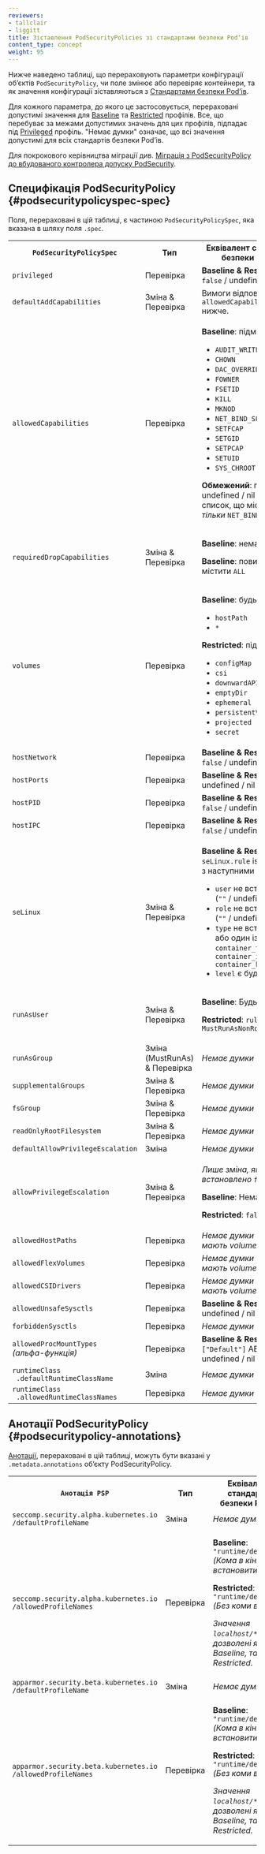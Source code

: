 ```yaml
---
reviewers:
- tallclair
- liggitt
title: Зіставлення PodSecurityPolicies зі стандартами безпеки Podʼів
content_type: concept
weight: 95
---
```


<!-- overview -->

Нижче наведено таблиці, що перераховують параметри конфігурації обʼєктів `PodSecurityPolicy`, чи поле змінює або перевіряє контейнери, та як значення конфігурації зіставляються з [Стандартами безпеки Podʼів](/docs/concepts/security/pod-security-standards/).

Для кожного параметра, до якого це застосовується, перераховані допустимі значення для [Baseline](/docs/concepts/security/pod-security-standards/#baseline) та [Restricted](/docs/concepts/security/pod-security-standards/#restricted) профілів. Все, що перебуває за межами допустимих значень для цих профілів, підпадає під [Privileged](/docs/concepts/security/pod-security-standards/#privileged) профіль. "Немає думки" означає, що всі значення допустимі для всіх стандартів безпеки Podʼів.

Для покрокового керівництва міграції див. [Міграція з PodSecurityPolicy до вбудованого контролера допуску PodSecurity](/docs/tasks/configure-pod-container/migrate-from-psp/).

<!-- body -->

## Специфікація PodSecurityPolicy {#podsecuritypolicyspec-spec}

Поля, перераховані в цій таблиці, є частиною `PodSecurityPolicySpec`, яка вказана
в шляху поля `.spec`.

<table class="no-word-break">
  <caption style="display:none">Зіставлення політики безпеки PodSecurityPolicySpec зі стандартами безпеки Podʼів</caption>
  <tbody>
    <tr>
      <th><code>PodSecurityPolicySpec</code></th>
      <th>Тип</th>
      <th>Еквівалент стандартів безпеки Podʼів</th>
    </tr>
    <tr>
      <td><code>privileged</code></td>
      <td>Перевірка</td>
      <td><b>Baseline & Restricted</b>: <code>false</code> / undefined / nil</td>
    </tr>
    <tr>
      <td><code>defaultAddCapabilities</code></td>
      <td>Зміна & Перевірка</td>
      <td>Вимоги відповідають <code>allowedCapabilities</code> нижче.</td>
    </tr>
    <tr>
      <td><code>allowedCapabilities</code></td>
      <td>Перевірка</td>
      <td>
        <p><b>Baseline</b>: підмножина</p>
        <ul>
          <li><code>AUDIT_WRITE</code></li>
          <li><code>CHOWN</code></li>
          <li><code>DAC_OVERRIDE</code></li>
          <li><code>FOWNER</code></li>
          <li><code>FSETID</code></li>
          <li><code>KILL</code></li>
          <li><code>MKNOD</code></li>
          <li><code>NET_BIND_SERVICE</code></li>
          <li><code>SETFCAP</code></li>
          <li><code>SETGID</code></li>
          <li><code>SETPCAP</code></li>
          <li><code>SETUID</code></li>
          <li><code>SYS_CHROOT</code></li>
        </ul>
        <p><b>Обмежений</b>: пустий / undefined / nil АБО список, що містить <i>тільки</i>
        <code>NET_BIND_SERVICE</code>
      </td>
    </tr>
    <tr>
      <td><code>requiredDropCapabilities</code></td>
      <td>Зміна & Перевірка</td>
      <td>
        <p><b>Baseline</b>: немає думки</p>
        <p><b>Baseline</b>: повинен містити <code>ALL</code></p>
      </td>
    </tr>
    <tr>
      <td><code>volumes</code></td>
      <td>Перевірка</td>
      <td>
        <p><b>Baseline</b>: будь-що крім</p>
        <ul>
          <li><code>hostPath</code></li>
          <li><code>*</code></li>
        </ul>
        <p><b>Restricted</b>: підмножина</p>
        <ul>
          <li><code>configMap</code></li>
          <li><code>csi</code></li>
          <li><code>downwardAPI</code></li>
          <li><code>emptyDir</code></li>
          <li><code>ephemeral</code></li>
          <li><code>persistentVolumeClaim</code></li>
          <li><code>projected</code></li>
          <li><code>secret</code></li>
        </ul>
      </td>
    </tr>
    <tr>
      <td><code>hostNetwork</code></td>
      <td>Перевірка</td>
      <td><b>Baseline & Restricted</b>: <code>false</code> / undefined / nil</td>
    </tr>
    <tr>
      <td><code>hostPorts</code></td>
      <td>Перевірка</td>
      <td><b>Baseline & Restricted</b>: undefined / nil / пустий</td>
    </tr>
    <tr>
      <td><code>hostPID</code></td>
      <td>Перевірка</td>
      <td><b>Baseline & Restricted</b>: <code>false</code> / undefined / nil</td>
    </tr>
    <tr>
      <td><code>hostIPC</code></td>
      <td>Перевірка</td>
      <td><b>Baseline & Restricted</b>: <code>false</code> / undefined / nil</td>
    </tr>
    <tr>
      <td><code>seLinux</code></td>
      <td>Зміна & Перевірка</td>
      <td>
        <p><b>Baseline & Restricted</b>:
        <code>seLinux.rule</code> is <code>MustRunAs</code>, з наступними <code>options</code></p>
        <ul>
          <li><code>user</code> не встановлено (<code>""</code> / undefined / nil)</li>
          <li><code>role</code> не встановлено (<code>""</code> / undefined / nil)</li>
          <li><code>type</code> не встановлено або один із: <code>container_t, container_init_t, container_kvm_t</code></li>
          <li><code>level</code> є будь-чим</li>
        </ul>
      </td>
    </tr>
    <tr>
      <td><code>runAsUser</code></td>
      <td>Зміна & Перевірка</td>
      <td>
        <p><b>Baseline</b>: Будь-що</p>
        <p><b>Restricted</b>: <code>rule</code> є <code>MustRunAsNonRoot</code></p>
      </td>
    </tr>
    <tr>
      <td><code>runAsGroup</code></td>
      <td>Зміна (MustRunAs) & Перевірка</td>
      <td>
        <i>Немає думки</i>
      </td>
    </tr>
    <tr>
      <td><code>supplementalGroups</code></td>
      <td>Зміна & Перевірка</td>
      <td>
        <i>Немає думки</i>
      </td>
    </tr>
    <tr>
      <td><code>fsGroup</code></td>
      <td>Зміна & Перевірка</td>
      <td>
        <i>Немає думки</i>
      </td>
    </tr>
    <tr>
      <td><code>readOnlyRootFilesystem</code></td>
      <td>Зміна & Перевірка</td>
      <td>
        <i>Немає думки</i>
      </td>
    </tr>
    <tr>
      <td><code>defaultAllowPrivilegeEscalation</code></td>
      <td>Зміна</td>
      <td>
        <i>Немає думки</i>
      </td>
    </tr>
    <tr>
      <td><code>allowPrivilegeEscalation</code></td>
      <td>Зміна & Перевірка</td>
      <td>
        <p><i>Лише зміна, якщо встановлено <code>false</code></i></p>
        <p><b>Baseline</b>: Немає думки</p>
        <p><b>Restricted</b>: <code>false</code></p>
      </td>
    </tr>
    <tr>
      <td><code>allowedHostPaths</code></td>
      <td>Перевірка</td>
      <td><i>Немає думки (пріоритет мають volumes)</i></td>
    </tr>
    <tr>
      <td><code>allowedFlexVolumes</code></td>
      <td>Перевірка</td>
      <td><i>Немає думки (пріоритет мають volumes)</i></td>
    </tr>
    <tr>
      <td><code>allowedCSIDrivers</code></td>
      <td>Перевірка</td>
      <td><i>Немає думки (пріоритет мають volumes)</i></td>
    </tr>
    <tr>
      <td><code>allowedUnsafeSysctls</code></td>
      <td>Перевірка</td>
      <td><b>Baseline & Restricted</b>: undefined / nil / empty</td>
    </tr>
    <tr>
      <td><code>forbiddenSysctls</code></td>
      <td>Перевірка</td>
      <td><i>Немає думки</i></td>
    </tr>
    <tr>
      <td><code>allowedProcMountTypes</code><br><i>(альфа-функція)</i></td>
      <td>Перевірка</td>
      <td><b>Baseline & Restricted</b>: <code>["Default"]</code> АБО undefined / nil / empty</td>
    </tr>
    <tr>
      <td><code>runtimeClass</code><br><code>&nbsp;.defaultRuntimeClassName</code></td>
      <td>Зміна</td>
      <td><i>Немає думки</i></td>
    </tr>
    <tr>
      <td><code>runtimeClass</code><br><code>&nbsp;.allowedRuntimeClassNames</code></td>
      <td>Перевірка</td>
      <td><i>Немає думки</i></td>
    </tr>
  </tbody>
</table>

## Анотації PodSecurityPolicy {#podsecuritypolicy-annotations}

[Анотації](/docs/concepts/overview/working-with-objects/annotations/), перераховані в цій таблиці, можуть бути вказані у `.metadata.annotations` обʼєкту PodSecurityPolicy.

<table class="no-word-break">
  <caption style="display:none">Зіставлення анотацій PodSecurityPolicy зі стандартами безпеки Podʼів</caption>
  <tbody>
    <tr>
      <th><code>Анотація PSP</code></th>
      <th>Тип</th>
      <th>Еквівалент стандартів безпеки Podʼів</th>
    </tr>
    <tr>
      <td><code>seccomp.security.alpha.kubernetes.io</code><br><code>/defaultProfileName</code></td>
      <td>Зміна</td>
      <td><i>Немає думки</i></td>
    </tr>
    <tr>
      <td><code>seccomp.security.alpha.kubernetes.io</code><br><code>/allowedProfileNames</code></td>
      <td>Перевірка</td>
      <td>
        <p><b>Baseline</b>: <code>"runtime/default,"</code> <i>(Кома в кінці, щоб встановити unset)</i></p>
        <p><b>Restricted</b>: <code>"runtime/default"</code> <i>(Без коми в кінці)</i></p>
        <p><i>Значення <code>localhost/*</code> також дозволені як для Baseline, так і для Restricted.</i></p>
      </td>
    </tr>
    <tr>
      <td><code>apparmor.security.beta.kubernetes.io</code><br><code>/defaultProfileName</code></td>
      <td>Зміна</td>
      <td><i>Немає думки</i></td>
    </tr>
    <tr>
      <td><code>apparmor.security.beta.kubernetes.io</code><br><code>/allowedProfileNames</code></td>
      <td>Перевірка</td>
      <td>
        <p><b>Baseline</b>: <code>"runtime/default,"</code> <i>(Кома в кінці, щоб встановити unset)</i></p>
        <p><b>Restricted</b>: <code>"runtime/default"</code> <i>(Без коми в кінці)</i></p>
        <p><i>Значення <code>localhost/*</code> також дозволені як для Baseline, так і для Restricted.</i></p>
      </td>
    </tr>
  </tbody>
</table>
